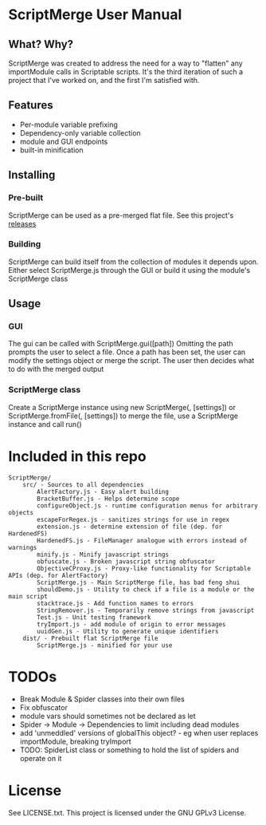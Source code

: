 # ScriptMerge User Manual

## What? Why?
ScriptMerge was created to address the need for a way to "flatten" any importModule calls in Scriptable scripts. It's the third iteration of such a project that I've worked on, and the first I'm satisfied with.

## Features
 - Per-module variable prefixing
 - Dependency-only variable collection
 - module and GUI endpoints
 - built-in minification

## Installing

### Pre-built
ScriptMerge can be used as a pre-merged flat file. See this project's [releases](https://github.com/oezingle/ScriptMerge/releases)

### Building
ScriptMerge can build itself from the collection of modules it depends upon. Either select ScriptMerge.js through the GUI or build it using the module's ScriptMerge class


## Usage

### GUI
The gui can be called with 
ScriptMerge.gui([path])
Omitting the path prompts the user to select a file. Once a path has been set, the user can modify the settings object or merge the script. The user then decides what to do with the merged output

### ScriptMerge class
Create a ScriptMerge instance using
new ScriptMerge(<content>, [settings])
or
ScriptMerge.fromFile(<path>, [settings])
to merge the file, use a ScriptMerge instance and call run() 


# Included in this repo
```
ScriptMerge/
    src/ - Sources to all dependencies
        AlertFactory.js - Easy alert building
        BracketBuffer.js - Helps determine scope
        configureObject.js - runtime configuration menus for arbitrary objects
        escapeForRegex.js - sanitizes strings for use in regex
        extension.js - determine extension of file (dep. for HardenedFS)
        HardenedFS.js - FileManager analogue with errors instead of warnings
        minify.js - Minify javascript strings
        obfuscate.js - Broken javascript string obfuscator
        ObjectiveCProxy.js - Proxy-like functionality for Scriptable APIs (dep. for AlertFactory)
        ScriptMerge.js - Main ScriptMerge file, has bad feng shui
        shouldDemo.js - Utility to check if a file is a module or the main script
        stacktrace.js - Add function names to errors
        StringRemover.js - Temporarily remove strings from javascript
        Test.js - Unit testing framework
        tryImport.js - add module of origin to error messages
        uuidGen.js - Utility to generate unique identifiers
    dist/ - Prebuilt flat ScriptMerge file
        ScriptMerge.js - minified for your use
```

# TODOs
 - Break Module & Spider classes into their own files
 - Fix obfuscator
 - module vars should sometimes not be declared as let
 - Spider -> Module -> Dependencies to limit including dead modules
 - add 'unmeddled' versions of globalThis object? - eg when user replaces importModule, breaking tryImport
 - TODO: SpiderList class or something to hold the list of spiders and operate on it

# License
See LICENSE.txt. This project is licensed under the GNU GPLv3 License.
